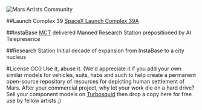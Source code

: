 ![Mars Artists Community](https://cloud.githubusercontent.com/assets/9756546/11694376/c3515278-9e77-11e5-925f-066f27c048f0.png)

##Launch Complex 39
[SpaceX Launch Complex 39A](https://en.wikipedia.org/wiki/Kennedy_Space_Center_Launch_Complex_39)




##InstaBase
[MCT](https://en.wikipedia.org/wiki/Mars_Colonial_Transporter) delivered Manned Research Station prepositioned by AI Telepresence 




##Research Station
Initial decade of expansion from InstaBase to a city nucleus




#License
CC0 Use it, abuse it. (We'd appreciate it if you add your own similar models for vehicles, suits, habs and such to help create a permanent open-source repository of resources for depicting human settlement of Mars. After your commercial project, why let your work die on a hard drive? Sell your component models on [Turbosquid](http://turbosquid.com) then drop a copy here for free use by fellow artists ;)
